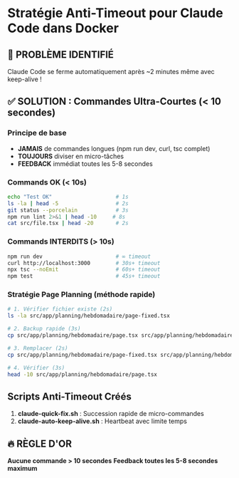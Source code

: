 # Stratégie Anti-Timeout pour Claude Code dans Docker

## 🚨 PROBLÈME IDENTIFIÉ
Claude Code se ferme automatiquement après ~2 minutes même avec keep-alive !

## ✅ SOLUTION : Commandes Ultra-Courtes (< 10 secondes)

### Principe de base
- **JAMAIS** de commandes longues (npm run dev, curl, tsc complet)
- **TOUJOURS** diviser en micro-tâches
- **FEEDBACK** immédiat toutes les 5-8 secondes

### Commands OK (< 10s)
```bash
echo "Test OK"                    # 1s
ls -la | head -5                  # 2s  
git status --porcelain            # 3s
npm run lint 2>&1 | head -10     # 8s
cat src/file.tsx | head -20       # 2s
```

### Commands INTERDITS (> 10s)
```bash
npm run dev                       # ∞ timeout
curl http://localhost:3000        # 30s+ timeout
npx tsc --noEmit                  # 60s+ timeout
npm test                          # 45s+ timeout
```

### Stratégie Page Planning (méthode rapide)
```bash
# 1. Vérifier fichier existe (2s)
ls -la src/app/planning/hebdomadaire/page-fixed.tsx

# 2. Backup rapide (3s)
cp src/app/planning/hebdomadaire/page.tsx src/app/planning/hebdomadaire/page-broken.tsx

# 3. Remplacer (2s)
cp src/app/planning/hebdomadaire/page-fixed.tsx src/app/planning/hebdomadaire/page.tsx

# 4. Vérifier (3s)
head -10 src/app/planning/hebdomadaire/page.tsx
```

## Scripts Anti-Timeout Créés
1. **claude-quick-fix.sh** : Succession rapide de micro-commandes
2. **claude-auto-keep-alive.sh** : Heartbeat avec limite temps

## 🔥 RÈGLE D'OR
**Aucune commande > 10 secondes**
**Feedback toutes les 5-8 secondes maximum**